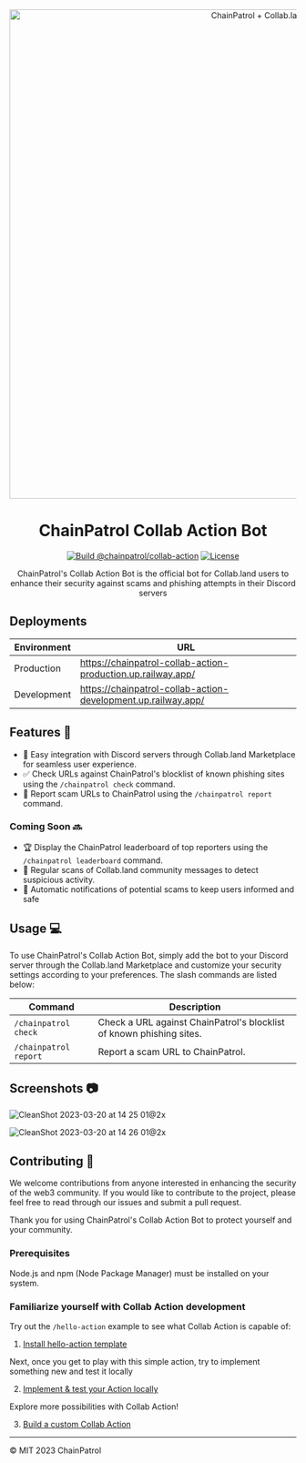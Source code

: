 <div align="center">

<img width="860" alt="ChainPatrol + Collab.land" src="https://user-images.githubusercontent.com/8302959/226473601-c2cb19e5-6dea-4f15-bd9e-0535d3b9795e.png">


# ChainPatrol Collab Action Bot

[![Build @chainpatrol/collab-action](https://github.com/chainpatrol/collab-action/actions/workflows/build.yaml/badge.svg)](https://github.com/chainpatrol/collab-action/actions/workflows/build.yaml)
[![License](https://img.shields.io/badge/License-MIT-blue.svg)](https://opensource.org/licenses/MIT)

ChainPatrol's Collab Action Bot is the official bot for Collab.land users to
enhance their security against scams and phishing attempts in their Discord
servers

</div>

## Deployments

| Environment | URL                                                           |
| ----------- | ------------------------------------------------------------- |
| Production  | https://chainpatrol-collab-action-production.up.railway.app/  |
| Development | https://chainpatrol-collab-action-development.up.railway.app/ |

## Features :rocket:

- :raising_hand: Easy integration with Discord servers through Collab.land
  Marketplace for seamless user experience.
- :white_check_mark: Check URLs against ChainPatrol's blocklist of known
  phishing sites using the `/chainpatrol check` command.
- :police_car: Report scam URLs to ChainPatrol using the `/chainpatrol report`
  command.

### Coming Soon :soon:

- :trophy: Display the ChainPatrol leaderboard of top reporters using the
  `/chainpatrol leaderboard` command.
- :eyes: Regular scans of Collab.land community messages to detect suspicious
  activity.
- :triangular_flag_on_post: Automatic notifications of potential scams to keep
  users informed and safe

## Usage :computer:

To use ChainPatrol's Collab Action Bot, simply add the bot to your Discord
server through the Collab.land Marketplace and customize your security settings
according to your preferences. The slash commands are listed below:

| Command               | Description                                                          |
| --------------------- | -------------------------------------------------------------------- |
| `/chainpatrol check`  | Check a URL against ChainPatrol's blocklist of known phishing sites. |
| `/chainpatrol report` | Report a scam URL to ChainPatrol.                                    |

## Screenshots :camera:

![CleanShot 2023-03-20 at 14 25 01@2x](https://user-images.githubusercontent.com/8302959/226469979-f887abcc-0a39-476e-be4a-e77e79473fbc.png)

![CleanShot 2023-03-20 at 14 26 01@2x](https://user-images.githubusercontent.com/8302959/226469929-92824469-a736-434f-bfeb-849f54a72e90.png)

## Contributing :raised_hands:

We welcome contributions from anyone interested in enhancing the security of the
web3 community. If you would like to contribute to the project, please feel free
to read through our issues and submit a pull request.

Thank you for using ChainPatrol's Collab Action Bot to protect yourself and your
community.

### Prerequisites

Node.js and npm (Node Package Manager) must be installed on your system.

### Familiarize yourself with Collab Action development

Try out the `/hello-action` example to see what Collab Action is capable of:

1. [Install hello-action template](https://dev.collab.land/docs/upstream-integrations/build-a-miniapp)

Next, once you get to play with this simple action, try to implement something
new and test it locally

2. [Implement & test your Action locally](https://dev.collab.land/docs/upstream-integrations/test-locally)

Explore more possibilities with Collab Action!

3. [Build a custom Collab Action](https://dev.collab.land/docs/upstream-integrations/collab-actions/build-a-custom-action/)

---

©️ MIT 2023 ChainPatrol

